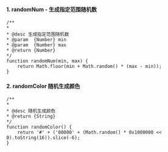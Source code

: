 #### 1. randomNum - 生成指定范围随机数

    /**
    * 
    * @desc 生成指定范围随机数
    * @param  {Number} min 
    * @param  {Number} max 
    * @return {Number} 
    */
    function randomNum(min, max) {
        return Math.floor(min + Math.random() * (max - min));
    }


#### 2. randomColor 随机生成颜色

    /**
    * 
    * @desc 随机生成颜色
    * @return {String} 
    */
    function randomColor() {
        return '#' + ('00000' + (Math.random() * 0x1000000 << 0).toString(16)).slice(-6);
    }
